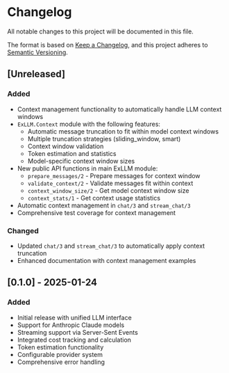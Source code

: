 # Changelog

All notable changes to this project will be documented in this file.

The format is based on [Keep a Changelog](https://keepachangelog.com/en/1.0.0/),
and this project adheres to [Semantic Versioning](https://semver.org/spec/v2.0.0.html).

## [Unreleased]

### Added
- Context management functionality to automatically handle LLM context windows
- `ExLLM.Context` module with the following features:
  - Automatic message truncation to fit within model context windows
  - Multiple truncation strategies (sliding_window, smart)
  - Context window validation
  - Token estimation and statistics
  - Model-specific context window sizes
- New public API functions in main ExLLM module:
  - `prepare_messages/2` - Prepare messages for context window
  - `validate_context/2` - Validate messages fit within context
  - `context_window_size/2` - Get model context window size
  - `context_stats/1` - Get context usage statistics
- Automatic context management in `chat/3` and `stream_chat/3`
- Comprehensive test coverage for context management

### Changed
- Updated `chat/3` and `stream_chat/3` to automatically apply context truncation
- Enhanced documentation with context management examples

## [0.1.0] - 2025-01-24

### Added
- Initial release with unified LLM interface
- Support for Anthropic Claude models
- Streaming support via Server-Sent Events
- Integrated cost tracking and calculation
- Token estimation functionality
- Configurable provider system
- Comprehensive error handling